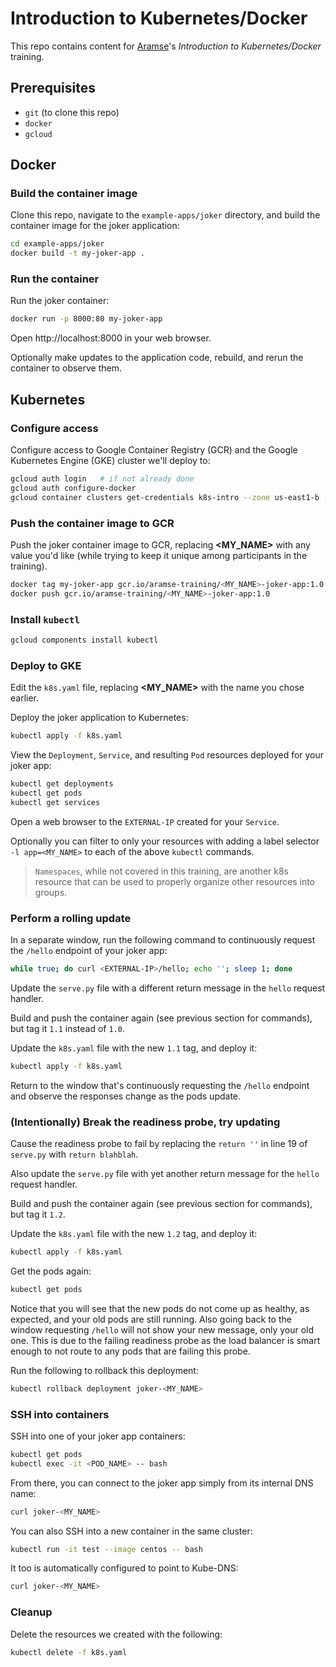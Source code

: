 # Introduction to Kubernetes/Docker
This repo contains content for [Aramse](http://aramse.io)'s _Introduction to Kubernetes/Docker_ training.

## Prerequisites
- `git` (to clone this repo)
- `docker`
- `gcloud`

## Docker
### Build the container image
Clone this repo, navigate to the `example-apps/joker` directory, and build the container image for the joker application:
```sh
cd example-apps/joker
docker build -t my-joker-app .
```

### Run the container
Run the joker container:
```sh
docker run -p 8000:80 my-joker-app
```
Open http://localhost:8000 in your web browser.

Optionally make updates to the application code, rebuild, and rerun the container to observe them.


## Kubernetes

### Configure access
Configure access to Google Container Registry (GCR) and the Google Kubernetes Engine (GKE) cluster we'll deploy to:
```sh
gcloud auth login   # if not already done
gcloud auth configure-docker
gcloud container clusters get-credentials k8s-intro --zone us-east1-b --project aramse-training
```

### Push the container image to GCR
Push the joker container image to GCR, replacing __<MY_NAME>__ with any value you'd like (while trying to keep it unique among participants in the training).
```sh
docker tag my-joker-app gcr.io/aramse-training/<MY_NAME>-joker-app:1.0
docker push gcr.io/aramse-training/<MY_NAME>-joker-app:1.0
```

### Install `kubectl`
```sh
gcloud components install kubectl
```

### Deploy to GKE
Edit the `k8s.yaml` file, replacing __<MY_NAME>__ with the name you chose earlier.

Deploy the joker application to Kubernetes:
```sh
kubectl apply -f k8s.yaml
```
View the `Deployment`, `Service`, and resulting `Pod` resources deployed for your joker app:
```sh
kubectl get deployments
kubectl get pods
kubectl get services
```
Open a web browser to the `EXTERNAL-IP` created for your `Service`.

Optionally you can filter to only your resources with adding a label selector `-l app=<MY_NAME>` to each of the above `kubectl` commands.

> `Namespaces`, while not covered in this training, are another k8s resource that can be used to properly organize other resources into groups.

### Perform a rolling update
In a separate window, run the following command to continuously request the `/hello` endpoint of your joker app:
```sh
while true; do curl <EXTERNAL-IP>/hello; echo ''; sleep 1; done
```
Update the `serve.py` file with a different return message in the `hello` request handler.

Build and push the container again (see previous section for commands), but tag it `1.1` instead of `1.0`.

Update the `k8s.yaml` file with the new `1.1` tag, and deploy it:
```sh
kubectl apply -f k8s.yaml
```
Return to the window that's continuously requesting the `/hello` endpoint and observe the responses change as the pods update.

### (Intentionally) Break the readiness probe, try updating
Cause the readiness probe to fail by replacing the `return ''` in line 19 of `serve.py` with `return blahblah`.

Also update the `serve.py` file with yet another return message for the `hello` request handler.

Build and push the container again (see previous section for commands), but tag it `1.2`.

Update the `k8s.yaml` file with the new `1.2` tag, and deploy it:
```sh
kubectl apply -f k8s.yaml
```
Get the pods again:
```sh
kubectl get pods
```
Notice that you will see that the new pods do not come up as healthy, as expected, and your old pods are still running. Also going back to the window requesting `/hello` will not show your new message, only your old one. This is due to the failing readiness probe as the load balancer is smart enough to not route to any pods that are failing this probe.

Run the following to rollback this deployment:
```sh
kubectl rollback deployment joker-<MY_NAME>
```

### SSH into containers
SSH into one of your joker app containers:
```sh
kubectl get pods
kubectl exec -it <POD_NAME> -- bash
```
From there, you can connect to the joker app simply from its internal DNS name:
```sh
curl joker-<MY_NAME>
```
You can also SSH into a new container in the same cluster:
```sh
kubectl run -it test --image centos -- bash
```

It too is automatically configured to point to Kube-DNS:
```sh
curl joker-<MY_NAME>
```

### Cleanup
Delete the resources we created with the following:
```sh
kubectl delete -f k8s.yaml
```
